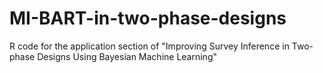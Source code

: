 # MI-BART-in-two-phase-designs

R code for the application section of "Improving Survey Inference in Two-phase Designs Using Bayesian Machine Learning"
